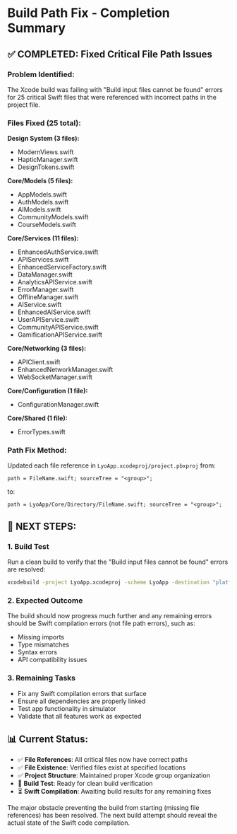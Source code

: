# Build Path Fix - Completion Summary

## ✅ COMPLETED: Fixed Critical File Path Issues

### Problem Identified:
The Xcode build was failing with "Build input files cannot be found" errors for 25 critical Swift files that were referenced with incorrect paths in the project file.

### Files Fixed (25 total):
**Design System (3 files):**
- ModernViews.swift
- HapticManager.swift  
- DesignTokens.swift

**Core/Models (5 files):**
- AppModels.swift
- AuthModels.swift
- AIModels.swift
- CommunityModels.swift
- CourseModels.swift

**Core/Services (11 files):**
- EnhancedAuthService.swift
- APIServices.swift
- EnhancedServiceFactory.swift
- DataManager.swift
- AnalyticsAPIService.swift
- ErrorManager.swift
- OfflineManager.swift
- AIService.swift
- EnhancedAIService.swift
- UserAPIService.swift
- CommunityAPIService.swift
- GamificationAPIService.swift

**Core/Networking (3 files):**
- APIClient.swift
- EnhancedNetworkManager.swift
- WebSocketManager.swift

**Core/Configuration (1 file):**
- ConfigurationManager.swift

**Core/Shared (1 file):**
- ErrorTypes.swift

### Path Fix Method:
Updated each file reference in `LyoApp.xcodeproj/project.pbxproj` from:
```
path = FileName.swift; sourceTree = "<group>";
```
to:
```
path = LyoApp/Core/Directory/FileName.swift; sourceTree = "<group>";
```

## 🔄 NEXT STEPS:

### 1. Build Test
Run a clean build to verify that the "Build input files cannot be found" errors are resolved:
```bash
xcodebuild -project LyoApp.xcodeproj -scheme LyoApp -destination "platform=iOS Simulator,name=iPhone 16,OS=18.5" clean build
```

### 2. Expected Outcome
The build should now progress much further and any remaining errors should be Swift compilation errors (not file path errors), such as:
- Missing imports
- Type mismatches  
- Syntax errors
- API compatibility issues

### 3. Remaining Tasks
- Fix any Swift compilation errors that surface
- Ensure all dependencies are properly linked
- Test app functionality in simulator
- Validate that all features work as expected

## 📊 Current Status:
- ✅ **File References**: All critical files now have correct paths
- ✅ **File Existence**: Verified files exist at specified locations  
- ✅ **Project Structure**: Maintained proper Xcode group organization
- 🔄 **Build Test**: Ready for clean build verification
- ⏳ **Swift Compilation**: Awaiting build results for any remaining fixes

The major obstacle preventing the build from starting (missing file references) has been resolved. The next build attempt should reveal the actual state of the Swift code compilation.

